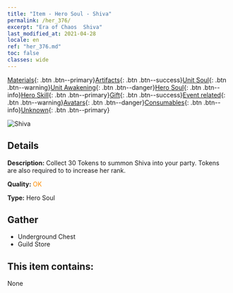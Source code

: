 ```yaml
---
title: "Item - Hero Soul - Shiva"
permalink: /her_376/
excerpt: "Era of Chaos  Shiva"
last_modified_at: 2021-04-28
locale: en
ref: "her_376.md"
toc: false
classes: wide
---
```

 [Materials](/Items/){: .btn .btn--primary}[Artifacts](/Items/Artifacts/){: .btn .btn--success}[Unit Soul](/Items/UnitSoul/){: .btn .btn--warning}[Unit Awakening](/Items/UnitAwakening/){: .btn .btn--danger}[Hero Soul](/Items/HeroSoul/){: .btn .btn--info}[Hero Skill](/Items/HeroSkill/){: .btn .btn--primary}[Gift](/Items/Gift/){: .btn .btn--success}[Event related](/Items/Events/){: .btn .btn--warning}[Avatars](/Items/Avatars/){: .btn .btn--danger}[Consumables](/Items/Consumables/){: .btn .btn--info}[Unknown](/Items/Unknown/){: .btn .btn--primary}

 ![Shiva](/images/h/h_Shiwa.jpg)

## Details
 **Description:** Collect 30 Tokens to summon Shiva into your party. Tokens are also required to to increase her rank.

 **Quality:** <span style="color: #FF8C00">OK</span>

 **Type:** Hero Soul

## Gather

*    Underground Chest 
*    Guild Store 

## This item contains:

  None

